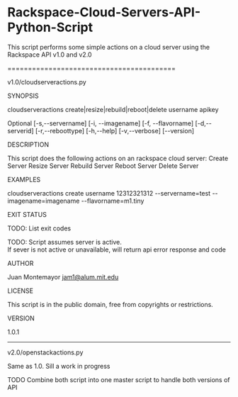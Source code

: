 Rackspace-Cloud-Servers-API-Python-Script
=========================================

This script performs some simple actions on a cloud server using the Rackspace API v1.0 and v2.0

=========================================

v1.0/cloudserveractions.py

SYNOPSIS

cloudserveractions create|resize|rebuild|reboot|delete username apikey 

Optional
[-s,--servername] [-i, --imagename] [-f, --flavorname]
[-d,--serverid] [-r,--reboottype]
[-h,--help] [-v,--verbose] [--version]

DESCRIPTION

This script does the following actions on an rackspace cloud server:
Create Server
Resize Server
Rebuild Server
Reboot Server
Delete Server


EXAMPLES

cloudserveractions create username 12312321312 --servername=test --imagename=imagename --flavorname=m1.tiny

EXIT STATUS

TODO: List exit codes

TODO: Script assumes server is active.  
If sever is not active or unavailable, 
will return api error response and code

AUTHOR

Juan Montemayor <jam1@alum.mit.edu>

LICENSE

This script is in the public domain, free from copyrights or restrictions.

VERSION

1.0.1

--------------

v2.0/openstackactions.py

Same as 1.0.  Sill a work in progress

TODO Combine both script into one master script to handle both versions of API
